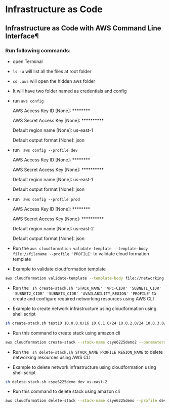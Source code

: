 # Infrastructure as Code

## Infrastructure as Code with AWS Command Line Interface¶

### Run following commands:

- open Terminal
- ` ls -a ` will list all the files at root folder
- ` cd .aws ` will open the hidden aws folder
- It will have two folder named as credentials and config
- run ` aws config `

    AWS Access Key ID [None]: ********
    
    AWS Secret Access Key [None]: **********
    
    Default region name [None]: us-east-1 
    
    Default output format [None]: json
- run ` aws config --profile dev`

    AWS Access Key ID [None]: ********
    
    AWS Secret Access Key [None]: **********
    
    Default region name [None]: us-east-1 
    
    Default output format [None]: json

- run ` aws config --profile prod`

    AWS Access Key ID [None]: ********
    
    AWS Secret Access Key [None]: **********
    
    Default region name [None]: us-east-2
    
    Default output format [None]: json


- Run the `aws cloudformation validate-template --template-body file://filename --profile 'PROFILE'` to validate cloud formation template

* Example to validate cloudformation template

```sh
aws cloudformation validate-template --template-body file://networking.json --profile dev
```

- Run the ` sh create-stack.sh 'STACK_NAME' 'VPC-CIDR' 'SUBNET1_CIDR' 'SUBNET2_CIDR' 'SUBNET3_CIDR' 'AVAILABILITY_REGION' 'PROFILE'` to create and configure required networking resources using AWS CLI

* Example to create network infrastructure using cloudformation using shell script

```sh
sh create-stack.sh test10 10.0.0.0/16 10.0.1.0/24 10.0.2.0/24 10.0.3.0/24 us-east-2 dev
```


* Run this command to create stack using amazon cli

```sh
aws cloudformation create-stack --stack-name csye6225demo2 --parameters file://vars.json --template-body file://networking.json --profile dev --region 'us-east-2'
```

- Run the ` sh delete-stack.sh STACK_NAME PROFILE REGION_NAME` to delete networking resources using AWS CLI
    
* Example to delete network infrastructure using cloudformation using shell script

```sh
sh delete-stack.sh csye6225demo dev us-east-2
```


* Run this command to delete stack using amazon cli

```sh
aws cloudformation delete-stack --stack-name csye6225demo --profile dev --region us-east-2
```